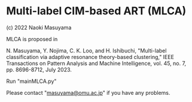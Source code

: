 # Multi-label CIM-based ART (MLCA)

(c) 2022 Naoki Masuyama

MLCA is proposed in 

N. Masuyama, Y. Nojima, C. K. Loo, and H. Ishibuchi,
"Multi-label classification via adaptive resonance theory-based clustering,"
IEEE Transactions on Pattern Analysis and Machine Intelligence, vol. 45, no. 7, pp. 8696-8712, July 2023.

Run "mainMLCA.py"

Please contact "masuyama@omu.ac.jp" if you have any problems.
